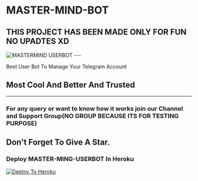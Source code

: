 # MASTER-MIND-BOT
THIS PROJECT HAS BEEN MADE ONLY FOR FUN NO UPADTES XD
----
<img src="https://telegra.ph/file/19ea7a05f62940857d2df.jpg" alt="MASTERMIND USERBOT">
---


Best User Bot To Manage Your Telegram Account 

## Most Cool And Better And Trusted
---




### For any query or want to know how it works join our Channel and Support Group(NO GROUP BECAUSE ITS FOR TESTING PURPOSE)


## Don't Forget To Give A Star.

### Deploy MASTER-MING-USERBOT In Heroku

[![Deploy To Heroku](https://www.herokucdn.com/deploy/button.svg)](https://heroku.com/deploy?template=https://github.com/RDX-ANONYMOUS/MASTER-MIND-BOT)


